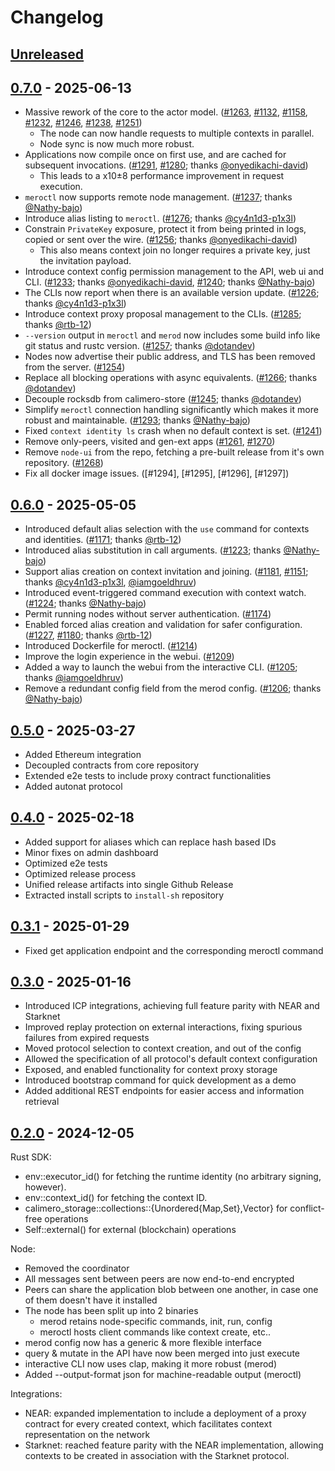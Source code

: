 # Changelog

## [Unreleased]

## [0.7.0] - 2025-06-13

- Massive rework of the core to the actor model. ([#1263], [#1132], [#1158],
  [#1232], [#1246], [#1238], [#1251])
  - The node can now handle requests to multiple contexts in parallel.
  - Node sync is now much more robust.
- Applications now compile once on first use, and are cached for subsequent
  invocations. ([#1291], [#1280]; thanks [@onyedikachi-david])
  - This leads to a x10±8 performance improvement in request execution.
- `meroctl` now supports remote node management. ([#1237]; thanks [@Nathy-bajo])
- Introduce alias listing to `meroctl`. ([#1276]; thanks [@cy4n1d3-p1x3l])
- Constrain `PrivateKey` exposure, protect it from being printed in logs, copied
  or sent over the wire. ([#1256]; thanks [@onyedikachi-david])
  - This also means context join no longer requires a private key, just the
    invitation payload.
- Introduce context config permission management to the API, web ui and CLI.
  ([#1233]; thanks [@onyedikachi-david], [#1240]; thanks [@Nathy-bajo])
- The CLIs now report when there is an available version update. ([#1226];
  thanks [@cy4n1d3-p1x3l])
- Introduce context proxy proposal management to the CLIs. ([#1285]; thanks
  [@rtb-12])
- `--version` output in `meroctl` and `merod` now includes some build info like
  git status and rustc version. ([#1257]; thanks [@dotandev])
- Nodes now advertise their public address, and TLS has been removed from the
  server. ([#1254])
- Replace all blocking operations with async equivalents. ([#1266]; thanks
  [@dotandev])
- Decouple rocksdb from calimero-store ([#1245]; thanks [@dotandev])
- Simplify `meroctl` connection handling significantly which makes it more
  robust and maintainable. ([#1293]; thanks [@Nathy-bajo])
- Fixed `context identity ls` crash when no default context is set. ([#1241])
- Remove only-peers, visited and gen-ext apps ([#1261], [#1270])
- Remove `node-ui` from the repo, fetching a pre-built release from it's own
  repository. ([#1268])
- Fix all docker image issues. ([#1294], [#1295], [#1296], [#1297])

## [0.6.0] - 2025-05-05

- Introduced default alias selection with the `use` command for contexts and
  identities. ([#1171]; thanks [@rtb-12])
- Introduced alias substitution in call arguments. ([#1223]; thanks
  [@Nathy-bajo])
- Support alias creation on context invitation and joining. ([#1181], [#1151];
  thanks [@cy4n1d3-p1x3l], [@iamgoeldhruv])
- Introduced event-triggered command execution with context watch. ([#1224];
  thanks [@Nathy-bajo])
- Permit running nodes without server authentication. ([#1174])
- Enabled forced alias creation and validation for safer configuration.
  ([#1227], [#1180]; thanks [@rtb-12])
- Introduced Dockerfile for meroctl. ([#1214])
- Improve the login experience in the webui. ([#1209])
- Added a way to launch the webui from the interactive CLI. ([#1205]; thanks
  [@iamgoeldhruv])
- Remove a redundant config field from the merod config. ([#1206]; thanks
  [@Nathy-bajo])

## [0.5.0] - 2025-03-27

- Added Ethereum integration
- Decoupled contracts from core repository
- Extended e2e tests to include proxy contract functionalities
- Added autonat protocol

## [0.4.0] - 2025-02-18

- Added support for aliases which can replace hash based IDs
- Minor fixes on admin dashboard
- Optimized e2e tests
- Optimized release process
- Unified release artifacts into single Github Release
- Extracted install scripts to `install-sh` repository

## [0.3.1] - 2025-01-29

- Fixed get application endpoint and the corresponding meroctl command

## [0.3.0] - 2025-01-16

- Introduced ICP integrations, achieving full feature parity with NEAR and
  Starknet
- Improved replay protection on external interactions, fixing spurious failures
  from expired requests
- Moved protocol selection to context creation, and out of the config
- Allowed the specification of all protocol's default context configuration
- Exposed, and enabled functionality for context proxy storage
- Introduced bootstrap command for quick development as a demo
- Added additional REST endpoints for easier access and information retrieval

## [0.2.0] - 2024-12-05

Rust SDK:

- env::executor_id() for fetching the runtime identity (no arbitrary signing,
  however).
- env::context_id() for fetching the context ID.
- calimero_storage::collections::{Unordered{Map,Set},Vector} for conflict-free
  operations
- Self::external() for external (blockchain) operations

Node:

- Removed the coordinator
- All messages sent between peers are now end-to-end encrypted
- Peers can share the application blob between one another, in case one of them
  doesn't have it installed
- The node has been split up into 2 binaries
  - merod retains node-specific commands, init, run, config
  - meroctl hosts client commands like context create, etc..
- merod config now has a generic & more flexible interface
- query & mutate in the API have now been merged into just execute
- interactive CLI now uses clap, making it more robust (merod)
- Added --output-format json for machine-readable output (meroctl)

Integrations:

- NEAR: expanded implementation to include a deployment of a proxy contract for
  every created context, which facilitates context representation on the network
- Starknet: reached feature parity with the NEAR implementation, allowing
  contexts to be created in association with the Starknet protocol.

<!-- versions -->

[unreleased]: https://github.com/calimero-network/core/compare/0.7.0...HEAD
[0.7.0]: https://github.com/calimero-network/core/compare/0.6.0...0.7.0
[0.6.0]: https://github.com/calimero-network/core/compare/0.5.0...0.6.0
[0.5.0]: https://github.com/calimero-network/core/compare/0.4.0...0.5.0
[0.4.0]: https://github.com/calimero-network/core/compare/merod-0.3.1...0.4.0
[0.3.1]: https://github.com/calimero-network/core/compare/merod-0.3.0...merod-0.3.1
[0.3.0]: https://github.com/calimero-network/core/compare/merod-0.2.0...merod-0.3.0
[0.2.0]: https://github.com/calimero-network/core/releases/tag/merod-0.2.0

<!-- contributors -->

[@rtb-12]: https://github.com/rtb-12
[@cy4n1d3-p1x3l]: https://github.com/cy4n1d3-p1x3l
[@iamgoeldhruv]: https://github.com/iamgoeldhruv
[@Nathy-bajo]: https://github.com/Nathy-bajo
[@dotandev]: https://github.com/dotandev
[@onyedikachi-david]: https://github.com/onyedikachi-david

<!-- patches -->

[#1171]: https://github.com/calimero-network/core/pull/1171
[#1223]: https://github.com/calimero-network/core/pull/1223
[#1181]: https://github.com/calimero-network/core/pull/1181
[#1151]: https://github.com/calimero-network/core/pull/1151
[#1224]: https://github.com/calimero-network/core/pull/1224
[#1174]: https://github.com/calimero-network/core/pull/1174
[#1227]: https://github.com/calimero-network/core/pull/1227
[#1180]: https://github.com/calimero-network/core/pull/1180
[#1214]: https://github.com/calimero-network/core/pull/1214
[#1209]: https://github.com/calimero-network/core/pull/1209
[#1205]: https://github.com/calimero-network/core/pull/1205
[#1206]: https://github.com/calimero-network/core/pull/1206
[#1263]: https://github.com/calimero-network/core/pull/1263
[#1132]: https://github.com/calimero-network/core/pull/1132
[#1158]: https://github.com/calimero-network/core/pull/1158
[#1232]: https://github.com/calimero-network/core/pull/1232
[#1246]: https://github.com/calimero-network/core/pull/1246
[#1238]: https://github.com/calimero-network/core/pull/1238
[#1251]: https://github.com/calimero-network/core/pull/1251
[#1291]: https://github.com/calimero-network/core/pull/1291
[#1280]: https://github.com/calimero-network/core/pull/1280
[#1237]: https://github.com/calimero-network/core/pull/1237
[#1241]: https://github.com/calimero-network/core/pull/1241
[#1233]: https://github.com/calimero-network/core/pull/1233
[#1240]: https://github.com/calimero-network/core/pull/1240
[#1254]: https://github.com/calimero-network/core/pull/1254
[#1261]: https://github.com/calimero-network/core/pull/1261
[#1270]: https://github.com/calimero-network/core/pull/1270
[#1266]: https://github.com/calimero-network/core/pull/1266
[#1245]: https://github.com/calimero-network/core/pull/1245
[#1226]: https://github.com/calimero-network/core/pull/1226
[#1285]: https://github.com/calimero-network/core/pull/1285
[#1257]: https://github.com/calimero-network/core/pull/1257
[#1276]: https://github.com/calimero-network/core/pull/1276
[#1256]: https://github.com/calimero-network/core/pull/1256
[#1293]: https://github.com/calimero-network/core/pull/1293
[#1268]: https://github.com/calimero-network/core/pull/1268
